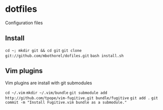 # dotfiles
Configuration files

## Install
`cd ~; mkdir git && cd git`
`git clone git://github.com/mbothorel/dofiles.git`
`bash install.sh`

## Vim plugins
Vim plugins are install with git submodules 

`cd ~/.vim`
`mkdir ~/.vim/bundle`
`git submodule add http://github.com/tpope/vim-fugitive.git bundle/fugitive`
`git add .`
`git commit -m "Install Fugitive.vim bundle as a submodule."`
